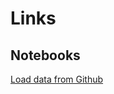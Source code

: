 # Links
## Notebooks
[Load data from Github](https://colab.research.google.com/drive/1KZ25zPQS6qUreEO87-u5cLjV0b4VTT3J?usp=sharing)
